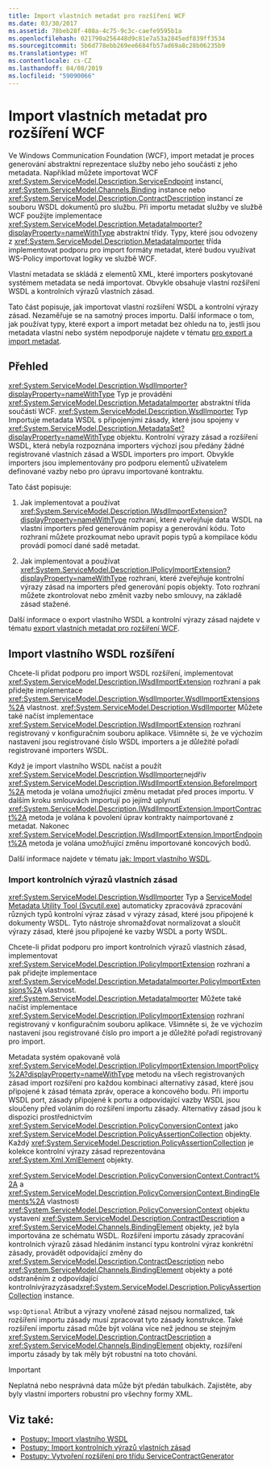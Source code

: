 ```yaml
---
title: Import vlastních metadat pro rozšíření WCF
ms.date: 03/30/2017
ms.assetid: 78beb28f-408a-4c75-9c3c-caefe9595b1a
ms.openlocfilehash: 021790a256448d9c81e7a53a2845edf839ff3534
ms.sourcegitcommit: 5b6d778ebb269ee6684fb57ad69a8c28b06235b9
ms.translationtype: HT
ms.contentlocale: cs-CZ
ms.lasthandoff: 04/08/2019
ms.locfileid: "59090066"
---
```

# <a name="importing-custom-metadata-for-a-wcf-extension"></a>Import vlastních metadat pro rozšíření WCF
Ve Windows Communication Foundation (WCF), import metadat je proces generování abstraktní reprezentace služby nebo jeho součásti z jeho metadata. Například můžete importovat WCF <xref:System.ServiceModel.Description.ServiceEndpoint> instancí, <xref:System.ServiceModel.Channels.Binding> instance nebo <xref:System.ServiceModel.Description.ContractDescription> instancí ze souboru WSDL dokumentů pro službu. Při importu metadat služby ve službě WCF použijte implementace <xref:System.ServiceModel.Description.MetadataImporter?displayProperty=nameWithType> abstraktní třídy. Typy, které jsou odvozeny z <xref:System.ServiceModel.Description.MetadataImporter> třída implementovat podporu pro import formáty metadat, které budou využívat WS-Policy importovat logiky ve službě WCF.  
  
 Vlastní metadata se skládá z elementů XML, které importers poskytované systémem metadata se nedá importovat. Obvykle obsahuje vlastní rozšíření WSDL a kontrolních výrazů vlastních zásad.  
  
 Tato část popisuje, jak importovat vlastní rozšíření WSDL a kontrolní výrazy zásad. Nezaměřuje se na samotný proces importu. Další informace o tom, jak používat typy, které export a import metadat bez ohledu na to, jestli jsou metadata vlastní nebo systém nepodporuje najdete v tématu [pro export a import metadat](../../../../docs/framework/wcf/feature-details/exporting-and-importing-metadata.md).  
  
## <a name="overview"></a>Přehled  
 <xref:System.ServiceModel.Description.WsdlImporter?displayProperty=nameWithType> Typ je provádění <xref:System.ServiceModel.Description.MetadataImporter> abstraktní třída součástí WCF. <xref:System.ServiceModel.Description.WsdlImporter> Typ Importuje metadata WSDL s připojenými zásady, které jsou spojeny v <xref:System.ServiceModel.Description.MetadataSet?displayProperty=nameWithType> objektu. Kontrolní výrazy zásad a rozšíření WSDL, která nebyla rozpoznána importers výchozí jsou předány žádné registrované vlastních zásad a WSDL importers pro import. Obvykle importers jsou implementovány pro podporu elementů uživatelem definované vazby nebo pro úpravu importované kontraktu.  
  
 Tato část popisuje:  
  
1.  Jak implementovat a používat <xref:System.ServiceModel.Description.IWsdlImportExtension?displayProperty=nameWithType> rozhraní, které zveřejňuje data WSDL na vlastní importers před generováním popisy a generování kódu. Toto rozhraní můžete prozkoumat nebo upravit popis typů a kompilace kódu provádí pomocí dané sadě metadat.  
  
2.  Jak implementovat a používat <xref:System.ServiceModel.Description.IPolicyImportExtension?displayProperty=nameWithType> rozhraní, které zveřejňuje kontrolní výrazy zásad na importers před generování popis objekty. Toto rozhraní můžete zkontrolovat nebo změnit vazby nebo smlouvy, na základě zásad stažené.  
  
 Další informace o export vlastního WSDL a kontrolní výrazy zásad najdete v tématu [export vlastních metadat pro rozšíření WCF](../../../../docs/framework/wcf/extending/exporting-custom-metadata-for-a-wcf-extension.md).  
  
## <a name="importing-custom-wsdl-extensions"></a>Import vlastního WSDL rozšíření  
 Chcete-li přidat podporu pro import WSDL rozšíření, implementovat <xref:System.ServiceModel.Description.IWsdlImportExtension> rozhraní a pak přidejte implementace <xref:System.ServiceModel.Description.WsdlImporter.WsdlImportExtensions%2A> vlastnost. <xref:System.ServiceModel.Description.WsdlImporter> Můžete také načíst implementace <xref:System.ServiceModel.Description.IWsdlImportExtension> rozhraní registrovaný v konfiguračním souboru aplikace. Všimněte si, že ve výchozím nastavení jsou registrované číslo WSDL importers a je důležité pořadí registrované importers WSDL.  
  
 Když je import vlastního WSDL načíst a použít <xref:System.ServiceModel.Description.WsdlImporter>nejdřív <xref:System.ServiceModel.Description.IWsdlImportExtension.BeforeImport%2A> metoda je volána umožňující změnu metadat před proces importu. V dalším kroku smlouvách importují po jejímž uplynutí <xref:System.ServiceModel.Description.IWsdlImportExtension.ImportContract%2A> metoda je volána k povolení úprav kontrakty naimportované z metadat. Nakonec <xref:System.ServiceModel.Description.IWsdlImportExtension.ImportEndpoint%2A> metoda je volána umožňující změnu importované koncových bodů.  
  
 Další informace najdete v tématu [jak: Import vlastního WSDL](../../../../docs/framework/wcf/extending/how-to-import-custom-wsdl.md).  
  
### <a name="importing-custom-policy-assertions"></a>Import kontrolních výrazů vlastních zásad  
 <xref:System.ServiceModel.Description.WsdlImporter> Typ a [ServiceModel Metadata Utility Tool (Svcutil.exe)](../../../../docs/framework/wcf/servicemodel-metadata-utility-tool-svcutil-exe.md) automaticky zpracovává zpracování různých typů kontrolní výraz zásad v výrazy zásad, které jsou připojené k dokumenty WSDL. Tyto nástroje shromažďovat normalizovat a sloučit výrazy zásad, které jsou připojené ke vazby WSDL a porty WSDL.  
  
 Chcete-li přidat podporu pro import kontrolních výrazů vlastních zásad, implementovat <xref:System.ServiceModel.Description.IPolicyImportExtension> rozhraní a pak přidejte implementace <xref:System.ServiceModel.Description.MetadataImporter.PolicyImportExtensions%2A> vlastnost. <xref:System.ServiceModel.Description.MetadataImporter> Můžete také načíst implementace <xref:System.ServiceModel.Description.IPolicyImportExtension> rozhraní registrovaný v konfiguračním souboru aplikace. Všimněte si, že ve výchozím nastavení jsou registrované číslo pro import a je důležité pořadí registrovaný pro import.  
  
 Metadata systém opakovaně volá <xref:System.ServiceModel.Description.IPolicyImportExtension.ImportPolicy%2A?displayProperty=nameWithType> metodu na všech registrovaných zásad import rozšíření pro každou kombinaci alternativy zásad, které jsou připojené k zásad témata zpráv, operace a koncového bodu. Při importu WSDL port, zásady připojené k portu a odpovídající vazby WSDL jsou sloučeny před voláním do rozšíření importu zásady. Alternativy zásad jsou k dispozici prostřednictvím <xref:System.ServiceModel.Description.PolicyConversionContext> jako <xref:System.ServiceModel.Description.PolicyAssertionCollection> objekty. Každý <xref:System.ServiceModel.Description.PolicyAssertionCollection> je kolekce kontrolní výrazy zásad reprezentována <xref:System.Xml.XmlElement> objekty.  
  
 <xref:System.ServiceModel.Description.PolicyConversionContext.Contract%2A> a <xref:System.ServiceModel.Description.PolicyConversionContext.BindingElements%2A> vlastnosti <xref:System.ServiceModel.Description.PolicyConversionContext> objektu vystavení <xref:System.ServiceModel.Description.ContractDescription> a <xref:System.ServiceModel.Channels.BindingElement> objekty, jež byla importována ze schématu WSDL. Rozšíření importu zásady zpracování kontrolních výrazů zásad hledáním instancí typu kontrolní výraz konkrétní zásady, provádět odpovídající změny do <xref:System.ServiceModel.Description.ContractDescription> nebo <xref:System.ServiceModel.Channels.BindingElement> objekty a poté odstraněním z odpovídající kontrolnívýrazyzásad<xref:System.ServiceModel.Description.PolicyAssertionCollection> instance.  
  
 `wsp:Optional` Atribut a výrazy vnořené zásad nejsou normalized, tak rozšíření importu zásady musí zpracovat tyto zásady konstrukce. Také rozšíření importu zásad může být volána více než jednou se stejným <xref:System.ServiceModel.Description.ContractDescription> a <xref:System.ServiceModel.Channels.BindingElement> objekty, rozšíření importu zásady by tak měly být robustní na toto chování.  
  
> [!IMPORTANT]
>  Neplatná nebo nesprávná data může být předán tabulkách. Zajistěte, aby byly vlastní importers robustní pro všechny formy XML.  
  
## <a name="see-also"></a>Viz také:

- [Postupy: Import vlastního WSDL](../../../../docs/framework/wcf/extending/how-to-import-custom-wsdl.md)
- [Postupy: Import kontrolních výrazů vlastních zásad](../../../../docs/framework/wcf/extending/how-to-import-custom-policy-assertions.md)
- [Postupy: Vytvoření rozšíření pro třídu ServiceContractGenerator](../../../../docs/framework/wcf/extending/how-to-write-an-extension-for-the-servicecontractgenerator.md)

